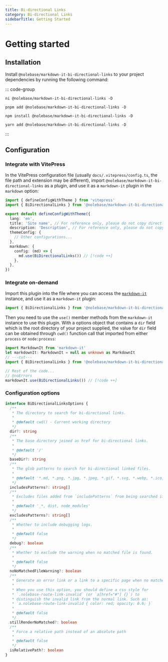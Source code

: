 ```yaml
---
title: Bi-directional Links
category: Bi-directional Links
sidebarTitle: Getting Started
---
```


# Getting started

## Installation

Install `@nolebase/markdown-it-bi-directional-links` to your project dependencies by running the following command:

::: code-group

```shell [@antfu/ni]
ni @nolebase/markdown-it-bi-directional-links -D
```

```shell [pnpm]
pnpm add @nolebase/markdown-it-bi-directional-links -D
```

```shell [npm]
npm install @nolebase/markdown-it-bi-directional-links -D
```

```shell [yarn]
yarn add @nolebase/markdown-it-bi-directional-links -D
```

:::

## Configuration

### Integrate with VitePress

In the VitePress configuration file (usually `docs/.vitepress/config.ts`, the file path and extension may be different), import `@nolebase/markdown-it-bi-directional-links` as a plugin, and use it as a `markdown-it` plugin in the `markdown` option:

<!--@include: @/pages/en/snippets/details-colored-diff.md-->

```typescript
import { defineConfigWithTheme } from 'vitepress'
import { BiDirectionalLinks } from '@nolebase/markdown-it-bi-directional-links' // [!code ++]

export default defineConfigWithTheme({
  lang: 'en',
  title: 'Site name', // For reference only, please do not copy directly
  description: 'Description', // For reference only, please do not copy directly
  themeConfig: {
    // Other configurations...
  },
  markdown: {
    config: (md) => {
      md.use(BiDirectionalLinks()) // [!code ++]
    },
  },
})
```

### Integrate on-demand

<!--@include: @/pages/en/snippets/configure-on-your-own-warning.md-->

Import this plugin into the file where you can access the [`markdown-it`](https://github.com/markdown-it/markdown-it) instance, and use it as a `markdown-it` plugin:

```typescript
import { BiDirectionalLinks } from '@nolebase/markdown-it-bi-directional-links' // [!code ++]
```

Then you need to use the `use()` member methods from the `markdown-it` instance to use this plugin.
With a options object that contains a `dir` field which is the root directory of your project supplied, the value for `dir` field can be obtained through `cwd()` function call that imported from either `process` or `node:process`:

```typescript
import MarkdownIt from 'markdown-it'
let markdownIt: MarkdownIt = null as unknown as MarkdownIt
// ---cut---
import { BiDirectionalLinks } from '@nolebase/markdown-it-bi-directional-links' // [!code ++]

// Rest of the code...
// @noErrors
markdownIt.use(BiDirectionalLinks()) // [!code ++]
```

### Configuration options

```typescript twoslash
interface BiDirectionalLinksOptions {
  /**
   * The directory to search for bi-directional links.
   *
   * @default cwd() - Current working directory
   */
  dir?: string
  /**
   * The base directory joined as href for bi-directional links.
   *
   * @default '/'
   */
  baseDir?: string
  /**
   * The glob patterns to search for bi-directional linked files.
   *
   * @default '*.md, *.png, *.jpg, *.jpeg, *.gif, *.svg, *.webp, *.ico, *.bmp, *.tiff, *.apng, *.avif, *.jfif, *.pjpeg, *.pjp, *.png, *.svg, *.webp, *.xbm'
   */
  includesPatterns?: string[]
  /**
   * Excludes files added from `includePatterns` from being searched if it matches at least one of these patterns.
   *
   * @default '_*, dist, node_modules'
   */
  excludesPatterns?: string[]
  /**
   * Whether to include debugging logs.
   *
   * @default false
   */
  debug?: boolean
  /**
   * Whether to exclude the warning when no matched file is found.
   *
   * @default false
   */
  noNoMatchedFileWarning?: boolean
  /**
   * Generate an error link or a link to a specific page when no matched file is found.
   *
   * When you use this option, you should define a css style for
   * `.nolebase-route-link-invalid` (or `a[href="#"] {}`) to
   * distinguish the invalid link from the normal link. Such as:
   * `a.nolebase-route-link-invalid { color: red; opacity: 0.6; }`
   *
   * @default false
   */
  stillRenderNoMatched?: boolean
  /**
   * Force a relative path instead of an absolute path
   *
   * @default false
   */
  isRelativePath?: boolean
}
```
